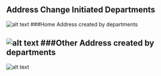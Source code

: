 Address Change Initiated Departments
-------
![alt text](../../images/bpm/address_departmetns.png "Address Update Process")
###Home Address created by departments

![alt text](../../images/bpm/home_create_employee_adress.png "Address Update Process")
###Other Address created by departments
----
![alt text](../../images/bpm/address_change_other_department.png "Address Update Process")
